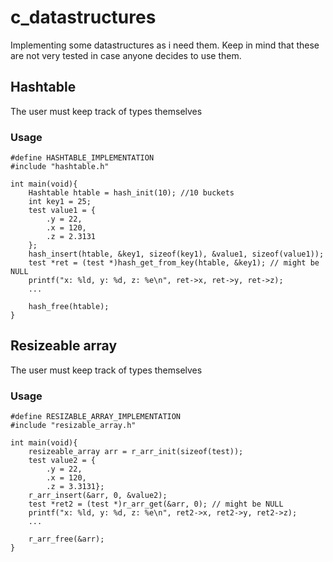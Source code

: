 # c_datastructures
Implementing some datastructures as i need them. Keep in mind that these are not very tested in case anyone decides to use them.

## Hashtable
The user must keep track of types themselves
### Usage
```
#define HASHTABLE_IMPLEMENTATION
#include "hashtable.h"

int main(void){
    Hashtable htable = hash_init(10); //10 buckets
    int key1 = 25;
    test value1 = {
        .y = 22,
        .x = 120,
        .z = 2.3131
    };
    hash_insert(htable, &key1, sizeof(key1), &value1, sizeof(value1));
    test *ret = (test *)hash_get_from_key(htable, &key1); // might be NULL
    printf("x: %ld, y: %d, z: %e\n", ret->x, ret->y, ret->z);
    ...

    hash_free(htable);
}
```

## Resizeable array
The user must keep track of types themselves
### Usage
```
#define RESIZABLE_ARRAY_IMPLEMENTATION
#include "resizable_array.h"

int main(void){
    resizeable_array arr = r_arr_init(sizeof(test));
    test value2 = {
        .y = 22,
        .x = 120,
        .z = 3.3131};
    r_arr_insert(&arr, 0, &value2);
    test *ret2 = (test *)r_arr_get(&arr, 0); // might be NULL
    printf("x: %ld, y: %d, z: %e\n", ret2->x, ret2->y, ret2->z);
    ...

    r_arr_free(&arr);
}
